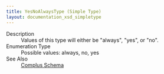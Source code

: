 ```yaml
---
title: YesNoAlwaysType (Simple Type)
layout: documentation_xsd_simpletype
---
```

<dl>
  <dt>Description</dt>
  <dd>Values of this type will either be "always", "yes", or "no".</dd>
  <dt>Enumeration Type</dt>
  <dd>Possible values: always, no, yes</dd>
  <dt>See Also</dt>
  <dd>
    <a href="../complus">Complus Schema</a>
  </dd>
</dl>
